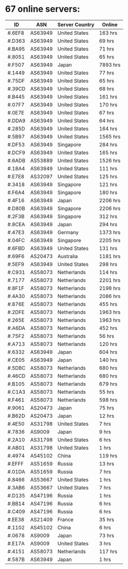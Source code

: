 # 67 online servers:

| ID | ASN | Server Country | Online |
| ------ | ------ | ------ | ------ |
| #.6EF8 | AS63949 | United States | 163 hrs |
| #.D363 | AS63949 | United States | 69 hrs |
| #.BA95 | AS63949 | United States | 71 hrs |
| #.8051 | AS63949 | United States | 65 hrs |
| #.F507 | AS63949 | Japan | 7893 hrs |
| #.1449 | AS63949 | United States | 77 hrs |
| #.75DF | AS63949 | United States | 65 hrs |
| #.39CD | AS63949 | United States | 68 hrs |
| #.B445 | AS63949 | United States | 161 hrs |
| #.07F7 | AS63949 | United States | 170 hrs |
| #.0E7E | AS63949 | United States | 67 hrs |
| #.DDA9 | AS63949 | United States | 64 hrs |
| #.285D | AS63949 | United States | 164 hrs |
| #.5B97 | AS63949 | United States | 1565 hrs |
| #.DF53 | AS63949 | Singapore | 284 hrs |
| #.DCF9 | AS63949 | United States | 165 hrs |
| #.6ADB | AS53889 | United States | 1526 hrs |
| #.18A4 | AS63949 | United States | 111 hrs |
| #.E7E8 | AS32097 | United States | 125 hrs |
| #.3418 | AS63949 | Singapore | 121 hrs |
| #.F6A4 | AS63949 | Singapore | 180 hrs |
| #.4F16 | AS63949 | Japan | 2206 hrs |
| #.D80B | AS63949 | Singapore | 2206 hrs |
| #.2F3B | AS63949 | Singapore | 312 hrs |
| #.8CEA | AS63949 | Japan | 294 hrs |
| #.47E3 | AS63949 | Germany | 1373 hrs |
| #.04FC | AS63949 | Singapore | 2205 hrs |
| #.6FBD | AS63949 | United States | 131 hrs |
| #.69F6 | AS20473 | Australia | 1181 hrs |
| #.5EF9 | AS63949 | United States | 298 hrs |
| #.C931 | AS58073 | Netherlands | 114 hrs |
| #.7177 | AS58073 | Netherlands | 2201 hrs |
| #.8F1F | AS58073 | Netherlands | 2198 hrs |
| #.4A30 | AS58073 | Netherlands | 2086 hrs |
| #.876E | AS58073 | Netherlands | 455 hrs |
| #.2DFE | AS58073 | Netherlands | 1963 hrs |
| #.265E | AS58073 | Netherlands | 1963 hrs |
| #.A6DA | AS58073 | Netherlands | 452 hrs |
| #.75F2 | AS58073 | Netherlands | 56 hrs |
| #.A713 | AS58073 | Netherlands | 120 hrs |
| #.6332 | AS63949 | Japan | 604 hrs |
| #.CE05 | AS63949 | Japan | 140 hrs |
| #.5DBC | AS58073 | Netherlands | 680 hrs |
| #.46CD | AS58073 | Netherlands | 680 hrs |
| #.B105 | AS58073 | Netherlands | 679 hrs |
| #.C1A3 | AS58073 | Netherlands | 55 hrs |
| #.F461 | AS58073 | Netherlands | 598 hrs |
| #.9061 | AS20473 | Japan | 75 hrs |
| #.B62D | AS20473 | Japan | 12 hrs |
| #.4E50 | AS31798 | United States | 7 hrs |
| #.7836 | AS9009 | Japan | 9 hrs |
| #.2A10 | AS31798 | United States | 6 hrs |
| #.AB01 | AS31798 | United States | 1 hrs |
| #.4974 | AS45102 | China | 119 hrs |
| #.EFFF | AS51659 | Russia | 13 hrs |
| #.01DA | AS51659 | Russia | 7 hrs |
| #.8466 | AS53667 | United States | 1 hrs |
| #.3AB6 | AS53667 | United States | 7 hrs |
| #.D135 | AS47196 | Russia | 1 hrs |
| #.BB14 | AS47196 | Russia | 6 hrs |
| #.C409 | AS47196 | Russia | 6 hrs |
| #.EE38 | AS21409 | France | 35 hrs |
| #.1102 | AS45102 | China | 6 hrs |
| #.0678 | AS9009 | Japan | 73 hrs |
| #.E17A | AS9009 | United States | 3 hrs |
| #.4151 | AS58073 | Netherlands | 117 hrs |
| #.587B | AS63949 | Japan | 1 hrs |

